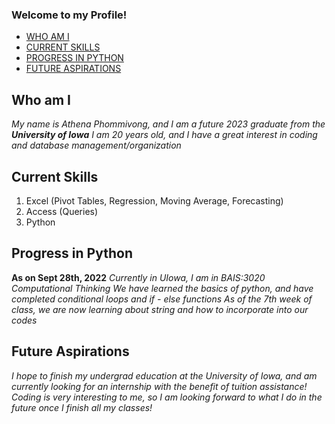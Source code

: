 ### Welcome to my Profile!

- [WHO AM I](#Who-am-I)
- [CURRENT SKILLS](#Current-Skills)
- [PROGRESS IN PYTHON](#Progress-in-Python)
- [FUTURE ASPIRATIONS](#Future-Aspirations)

## Who am I 

*My name is Athena Phommivong, and I am a future 2023 graduate from the **University of Iowa***
*I am 20 years old, and I have a great interest in coding and database management/organization*

## Current Skills
1. Excel (Pivot Tables, Regression, Moving Average, Forecasting)
2. Access (Queries)
3. Python

## Progress in Python

**As on Sept 28th, 2022**
*Currently in UIowa, I am in BAIS:3020 Computational Thinking*
*We have learned the basics of python, and have completed conditional loops and if - else functions*
*As of the 7th week of class, we are now learning about string and how to incorporate into our codes*

## Future Aspirations

*I hope to finish my undergrad education at the University of Iowa, and am currently looking for an internship with the benefit of tuition assistance!*
*Coding is very interesting to me, so I am looking forward to what I do in the future once I finish all my classes!*
